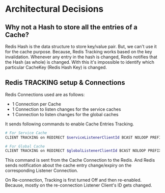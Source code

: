 # Architectural Decisions

## Why not a Hash to store all the entries of a Cache?
Redis Hash is the data structure to store key/value pair. But, we can't use it for the
cache purpose. Because, Redis Tracking works based on the key invalidation. Whenever any
entry in the hash is changed, Redis notifies that the Hash (as whole) is changed. With this it's
impossible to identify which particular CacheKey (Redis Hash Key) is changed.

## Redis TRACKING setup & Connections
Redis Connections used are as follows:
- 1 Connection per Cache
- 1 Connection to listen changes for the service caches
- 1 Connection to listen changes for the global caches

It sends following commands to enable Cache Entries Tracking.

```bash
# For Service Cache
CLIENT TRACKING on REDIRECT $serviceListenerClientId BCAST NOLOOP PREFIX $serviceName:$cacheName

# For Global Cache
CLIENT TRACKING on REDIRECT $globalListenerClientId BCAST NOLOOP PREFIX $cacheName
```

This command is sent from the Cache Connection to the Redis. And Redis sends notification
about the cache entry change/expiry on the corresponding Listener Connection.

On Re-connection, Tracking is first turned Off and then re-enabled. Because, mostly on the re-connection Listener Client's ID gets changed.
